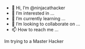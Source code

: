 - 👋 Hi, I’m @ninjacathacker
- 👀 I’m interested in ...
- 🌱 I’m currently learning ...
- 💞️ I’m looking to collaborate on ...
- 📫 How to reach me ...

<!---
ninjacathacker/ninjacathacker is a ✨ special ✨ repository because its `README.md` (this file) appears on your GitHub profile.
You can click the Preview link to take a look at your changes.
--->
Im trying to a Master Hacker
